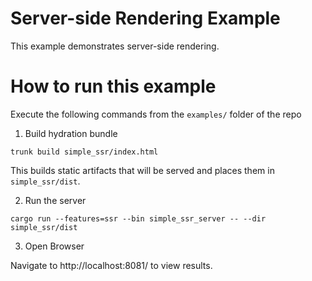 # Server-side Rendering Example

This example demonstrates server-side rendering.

# How to run this example

Execute the following commands from the `examples/` folder of the repo

1. Build hydration bundle

`trunk build simple_ssr/index.html`

This builds static artifacts that will be served and places them in `simple_ssr/dist`.

2. Run the server

`cargo run --features=ssr --bin simple_ssr_server -- --dir simple_ssr/dist`

3. Open Browser

Navigate to http://localhost:8081/ to view results.
